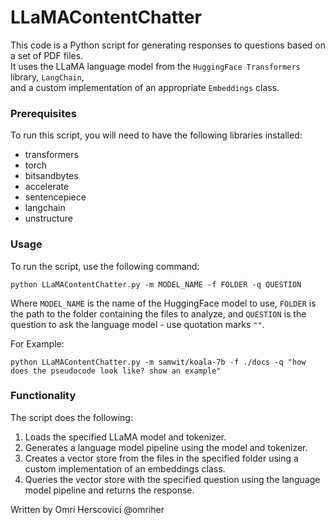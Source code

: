 # LLaMAContentChatter
This code is a Python script for generating responses to questions based on a set of PDF files.  
It uses the LLaMA language model from the `HuggingFace Transformers` library, `LangChain`,  
and a custom implementation of an appropriate `Embeddings` class.

### Prerequisites

To run this script, you will need to have the following libraries installed:

- transformers
- torch
- bitsandbytes
- accelerate
- sentencepiece
- langchain
- unstructure

### Usage

To run the script, use the following command:

```
python LLaMAContentChatter.py -m MODEL_NAME -f FOLDER -q QUESTION
```
Where `MODEL_NAME` is the name of the HuggingFace model to use, `FOLDER` is the path to the folder containing the files to analyze, and `QUESTION` is the question to ask the language model - use quotation marks `""`.

For Example:
```
python LLaMAContentChatter.py -m samwit/koala-7b -f ./docs -q "how does the pseudocode look like? show an example"                      
```


### Functionality

The script does the following:

1. Loads the specified LLaMA model and tokenizer.
2. Generates a language model pipeline using the model and tokenizer.
3. Creates a vector store from the files in the specified folder using a custom implementation of an embeddings class.
4. Queries the vector store with the specified question using the language model pipeline and returns the response.


Written by Omri Herscovici @omriher
